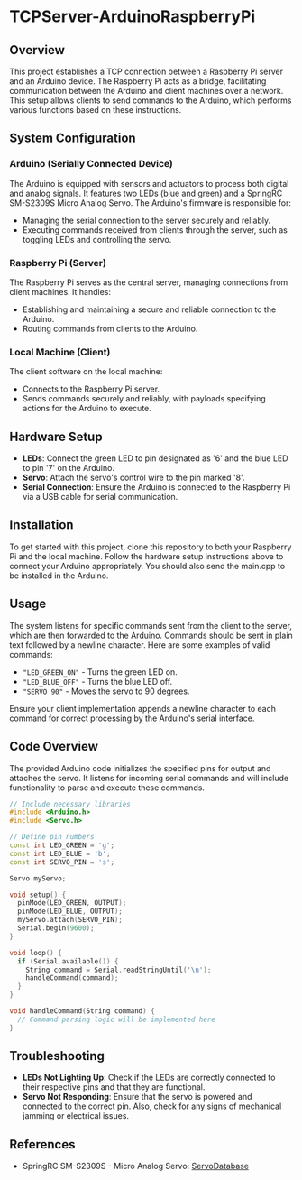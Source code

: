# TCPServer-ArduinoRaspberryPi

## Overview
This project establishes a TCP connection between a Raspberry Pi server and an Arduino device. The Raspberry Pi acts as a bridge, facilitating communication between the Arduino and client machines over a network. This setup allows clients to send commands to the Arduino, which performs various functions based on these instructions.

## System Configuration
### Arduino (Serially Connected Device)
The Arduino is equipped with sensors and actuators to process both digital and analog signals. It features two LEDs (blue and green) and a SpringRC SM-S2309S Micro Analog Servo. The Arduino's firmware is responsible for:
- Managing the serial connection to the server securely and reliably.
- Executing commands received from clients through the server, such as toggling LEDs and controlling the servo.

### Raspberry Pi (Server)
The Raspberry Pi serves as the central server, managing connections from client machines. It handles:
- Establishing and maintaining a secure and reliable connection to the Arduino.
- Routing commands from clients to the Arduino.

### Local Machine (Client)
The client software on the local machine:
- Connects to the Raspberry Pi server.
- Sends commands securely and reliably, with payloads specifying actions for the Arduino to execute.

## Hardware Setup
- **LEDs**: Connect the green LED to pin designated as '6' and the blue LED to pin '7' on the Arduino.
- **Servo**: Attach the servo's control wire to the pin marked '8'.
- **Serial Connection**: Ensure the Arduino is connected to the Raspberry Pi via a USB cable for serial communication.

## Installation
To get started with this project, clone this repository to both your Raspberry Pi and the local machine. Follow the hardware setup instructions above to connect your Arduino appropriately. You should also send the main.cpp to be installed in the Arduino. 

## Usage
The system listens for specific commands sent from the client to the server, which are then forwarded to the Arduino. Commands should be sent in plain text followed by a newline character. Here are some examples of valid commands:
- `"LED_GREEN_ON"` - Turns the green LED on.
- `"LED_BLUE_OFF"` - Turns the blue LED off.
- `"SERVO 90"` - Moves the servo to 90 degrees.

Ensure your client implementation appends a newline character to each command for correct processing by the Arduino's serial interface.

## Code Overview
The provided Arduino code initializes the specified pins for output and attaches the servo. It listens for incoming serial commands and will include functionality to parse and execute these commands.


```cpp
// Include necessary libraries
#include <Arduino.h>
#include <Servo.h>

// Define pin numbers
const int LED_GREEN = 'g';
const int LED_BLUE = 'b';
const int SERVO_PIN = 's';

Servo myServo;

void setup() {
  pinMode(LED_GREEN, OUTPUT);
  pinMode(LED_BLUE, OUTPUT);
  myServo.attach(SERVO_PIN);
  Serial.begin(9600);
}

void loop() {
  if (Serial.available()) {
    String command = Serial.readStringUntil('\n');
    handleCommand(command);
  }
}

void handleCommand(String command) {
  // Command parsing logic will be implemented here
}
```


## Troubleshooting
- **LEDs Not Lighting Up**: Check if the LEDs are correctly connected to their respective pins and that they are functional.
- **Servo Not Responding**: Ensure that the servo is powered and connected to the correct pin. Also, check for any signs of mechanical jamming or electrical issues.

## References
- SpringRC SM-S2309S - Micro Analog Servo: [ServoDatabase](https://servodatabase.com/servo/springrc/sm-s2309s)